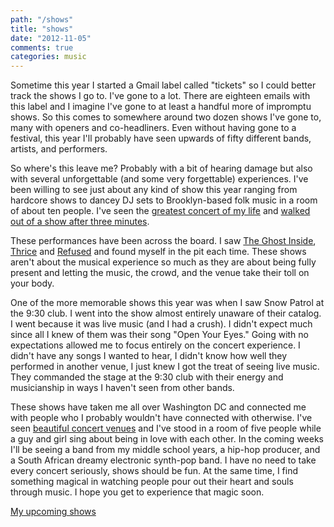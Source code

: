 ```yaml
---
path: "/shows"
title: "shows"
date: "2012-11-05"
comments: true
categories: music
---
```


Sometime this year I started a Gmail label called "tickets" so I could better track the shows I go to. I've gone to a lot. There are eighteen emails with this label and I imagine I've gone to at least a handful more of impromptu shows. So this comes to somewhere around two dozen shows I've gone to, many with openers and co-headliners. Even without having gone to a festival, this year I'll probably have seen upwards of fifty different bands, artists, and performers.

So where's this leave me? Probably with a bit of hearing damage but also with several unforgettable (and some very forgettable) experiences. I've been willing to see just about any kind of show this year ranging from hardcore shows to dancey DJ sets to Brooklyn-based folk music in a room of about ten people. I've seen the [greatest concert of my life](http://www.moma.org/visit/calendar/events/13757) and [walked out of a show after three minutes](http://www.ustreetmusichall.com/event/125287/).

These performances have been across the board. I saw [The Ghost Inside](http://www.youtube.com/watch?v=qC8Tcrsgkpw), [Thrice](http://www.youtube.com/watch?v=Q2hUkLeWH78) and [Refused](http://www.youtube.com/watch?v=x9PisION67s&t=4m08s) and found myself in the pit each time. These shows aren't about the musical experience so much as they are about being fully present and letting the music, the crowd, and the venue take their toll on your body.

One of the more memorable shows this year was when I saw Snow Patrol at the 9:30 club. I went into the show almost entirely unaware of their catalog. I went because it was live music (and I had a crush). I didn't expect much since all I knew of them was their song "Open Your Eyes." Going with no expectations allowed me to focus entirely on the concert experience. I didn't have any songs I wanted to hear, I didn't know how well they performed in another venue, I just knew I got the treat of seeing live music. They commanded the stage at the 9:30 club with their energy and musicianship in ways I haven't seen from other bands.

These shows have taken me all over Washington DC and connected me with people who I probably wouldn't have connected with otherwise. I've seen [beautiful concert venues](http://1.bp.blogspot.com/-iO5RK-5l7bw/T5W6SmgJgoI/AAAAAAAAEmU/fv-_w9Cn51M/s1600/DSC_2042.JPG) and I've stood in a room of five people while a guy and girl sing about being in love with each other. In the coming weeks I'll be seeing a band from my middle school years, a hip-hop producer, and a South African dreamy electronic synth-pop band. I have no need to take every concert seriously, shows should be fun. At the same time, I find something magical in watching people pour out their heart and souls through music. I hope you get to experience that magic soon.

[My upcoming shows](http://www.songkick.com/users/imjared#calendar-summary)